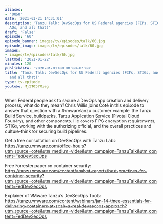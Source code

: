 ```yaml
---
aliases:
- '0060'
date: '2021-01-21 14:31:01'
description: 'Tanzu Talk: DevSecOps for US Federal agencies (FIPs, STIGs, auditors,
  AOs, and all that)'
draft: 'False'
episode: '60'
episode_banner: images/tv/episodes/talk/60.jpg
episode_image: images/tv/episodes/talk/60.jpg
images:
- images/tv/episodes/talk/60.jpg
lastmod: '2021-01-22'
minutes: 120
publishdate: '2020-04-01T00:00:00-07:00'
title: 'Tanzu Talk: DevSecOps for US Federal agencies (FIPs, STIGs, auditors, AOs,
  and all that)'
type: tv-episode
youtube: MjST0S7Xiag
---
```


When Federal people ask to secure a DevOps app creation and delivery process, what do they mean? Chris Willis joins Coté in this episode to answer that question with a #vmwaretanzu customer example: the Tanzu Build Service, buildpacks, Tanzu Application Service (Pivotal Cloud Foundry), and other components. He covers FIPS encryption requirements, STIGs, working with the authorizing official, and the overall practices and culture-think for securing build pipelines.

Get a free consultation on DevSecOps with Tanzu Labs:  https://tanzu.vmware.com/office-hours?utm_source=cote&utm_medium=video&utm_campaign=TanzuTalk&utm_content=FedDevSecOps

Free Forrester paper on container security: https://tanzu.vmware.com/content/analyst-reports/best-practices-for-container-security?utm_source=cote&utm_medium=video&utm_campaign=TanzuTalk&utm_content=FedDevSecOps

Explainer of VMware Tanzu’s DevSecOps Tools: https://tanzu.vmware.com/content/webinars/jan-14-three-essentials-for-delivering-containers-at-scale-a-real-devsecops-approach?utm_source=cote&utm_medium=video&utm_campaign=TanzuTalk&utm_content=FedDevSecOps